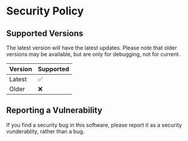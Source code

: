 # Security Policy

## Supported Versions

The latest version will have the latest updates. Please note that older versions may be available, but are only for debugging, not for current.

| Version | Supported          |
| ------- | ------------------ |
| Latest  | :white_check_mark: |
| Older   | :x:                |

## Reporting a Vulnerability

If you find a security bug in this software, please report it as a security vunderablity, rather than a bug.
